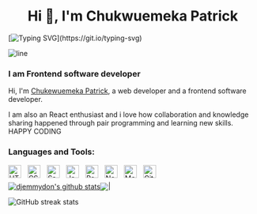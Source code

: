
<h1 align="center">Hi 👋, I'm Chukwuemeka Patrick</h1>

[![Typing SVG](https://readme-typing-svg.herokuapp.com?font=Architects+Daughter&size=30&color=7AF79A&lines=djemmydon+here...;I'm+a+frontend+developer;I'm+available+for+hire;)](https://git.io/typing-svg)

![line](./img/line.gif)

### I am Frontend software developer
Hi, I'm [Chukewuemeka Patrick](https://vercel.com/emmydon/patrickemeka), a  web developer and a frontend software developer.

 I am also an React enthusiast and i love how collaboration and knowledge sharing happened through pair programming and learning new skills. HAPPY CODING 

### Languages and Tools:

[<img align="left" alt="HTML5" width="26px" src="https://cdn.jsdelivr.net/gh/devicons/devicon/icons/html5/html5-original.svg" style="padding-right:10px;" />](https://www.w3schools.com/html/)
[<img align="left" alt="CSS3" width="26px" src="https://cdn.jsdelivr.net/gh/devicons/devicon/icons/css3/css3-original.svg" style="padding-right:10px;" />](https://www.w3schools.com/css/)
[<img align="left" alt="Sass" width="26px" src="https://cdn.jsdelivr.net/gh/devicons/devicon/icons/sass/sass-original.svg" style="padding-right:10px;" />](https://sass-lang.com/)
[<img align="left" alt="JavaScript" width="26px" src="https://cdn.jsdelivr.net/gh/devicons/devicon/icons/javascript/javascript-original.svg" style="padding-right:10px;" />](https://www.javascript.com/)
[<img align="left" alt="React" width="26px" src="https://cdn.jsdelivr.net/gh/devicons/devicon/icons/react/react-original.svg" style="padding-right:10px;" />](https://reactjs.org/)
[<img align="left" alt="Node.js" width="26px" src="https://cdn.jsdelivr.net/gh/devicons/devicon/icons/nodejs/nodejs-original.svg" style="padding-right:10px;" />](https://nodejs.org/)
[<img align="left" alt="MongoDB" width="26px" src="https://cdn.jsdelivr.net/gh/devicons/devicon/icons/mongodb/mongodb-original.svg" style="padding-right:10px;" />](https://www.mongodb.com/)
[<img align="left" alt="Git" width="26px" src="https://cdn.jsdelivr.net/gh/devicons/devicon/icons/git/git-original.svg" style="padding-right:10px;" />](https://git.com)

<br/><br/>
<a href="https://github.com/djemmydon/github-readme-stats"><img align="center" src="https://github-readme-stats.vercel.app/api?username=djemmydon&show_icons=true&include_all_commits=true&theme=buefy&hide_border=true" alt="djemmydon's github stats" /></a><img align="center" src="https://github-readme-stats.vercel.app/api/top-langs/?username=djemmydon&layout=compact&theme=buefy&hide_border=true" /></a>|

![GitHub streak stats](https://github-readme-streak-stats.herokuapp.com/?user=djemmydon) 
